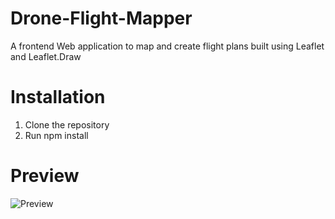 # Drone-Flight-Mapper
A frontend Web application to map and create flight plans built using Leaflet and Leaflet.Draw

# Installation
1. Clone the repository
2. Run npm install

# Preview
![Preview](https://i.imgur.com/UpO6NjS.png)
